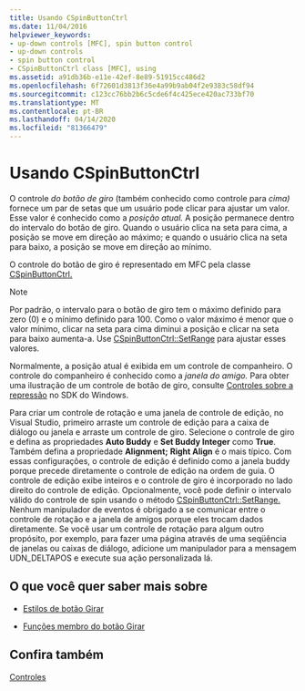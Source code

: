 ```yaml
---
title: Usando CSpinButtonCtrl
ms.date: 11/04/2016
helpviewer_keywords:
- up-down controls [MFC], spin button control
- up-down controls
- spin button control
- CSpinButtonCtrl class [MFC], using
ms.assetid: a91db36b-e11e-42ef-8e89-51915cc486d2
ms.openlocfilehash: 6f72601d3813f36e4a99b9ab04f2e9383c58df94
ms.sourcegitcommit: c123cc76bb2b6c5cde6f4c425ece420ac733bf70
ms.translationtype: MT
ms.contentlocale: pt-BR
ms.lasthandoff: 04/14/2020
ms.locfileid: "81366479"
---
```

# <a name="using-cspinbuttonctrl"></a>Usando CSpinButtonCtrl

O controle *do botão de giro* (também conhecido como controle para *cima)* fornece um par de setas que um usuário pode clicar para ajustar um valor. Esse valor é conhecido como a *posição atual.* A posição permanece dentro do intervalo do botão de giro. Quando o usuário clica na seta para cima, a posição se move em direção ao máximo; e quando o usuário clica na seta para baixo, a posição se move em direção ao mínimo.

O controle do botão de giro é representado em MFC pela classe [CSpinButtonCtrl.](../mfc/reference/cspinbuttonctrl-class.md)

> [!NOTE]
> Por padrão, o intervalo para o botão de giro tem o máximo definido para zero (0) e o mínimo definido para 100. Como o valor máximo é menor que o valor mínimo, clicar na seta para cima diminui a posição e clicar na seta para baixo aumenta-a. Use [CSpinButtonCtrl::SetRange](../mfc/reference/cspinbuttonctrl-class.md#setrange) para ajustar esses valores.

Normalmente, a posição atual é exibida em um controle de companheiro. O controle do companheiro é conhecido como a *janela do amigo.* Para obter uma ilustração de um controle de botão de giro, consulte [Controles sobre a repressão](/windows/win32/Controls/up-down-controls) no SDK do Windows.

Para criar um controle de rotação e uma janela de controle de edição, no Visual Studio, primeiro arraste um controle de edição para a caixa de diálogo ou janela e arraste um controle de giro. Selecione o controle de giro e defina as propriedades **Auto Buddy** e **Set Buddy Integer** como **True**. Também defina a propriedade **Alignment;** **Right Align** é o mais típico. Com essas configurações, o controle de edição é definido como a janela buddy porque precede diretamente o controle de edição na ordem de guia. O controle de edição exibe inteiros e o controle de giro é incorporado no lado direito do controle de edição. Opcionalmente, você pode definir o intervalo válido do controle de spin usando o método [CSpinButtonCtrl::SetRange.](../mfc/reference/cspinbuttonctrl-class.md#setrange) Nenhum manipulador de eventos é obrigado a se comunicar entre o controle de rotação e a janela de amigos porque eles trocam dados diretamente. Se você usar um controle de rotação para algum outro propósito, por exemplo, para fazer uma página através de uma seqüência de janelas ou caixas de diálogo, adicione um manipulador para a mensagem UDN_DELTAPOS e execute sua ação personalizada lá.

## <a name="what-do-you-want-to-know-more-about"></a>O que você quer saber mais sobre

- [Estilos de botão Girar](../mfc/spin-button-styles.md)

- [Funções membro do botão Girar](../mfc/spin-button-member-functions.md)

## <a name="see-also"></a>Confira também

[Controles](../mfc/controls-mfc.md)
